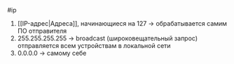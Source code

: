 #ip
1. [[IP-адрес|Адреса]], начинающиеся на 127 $\to$ обрабатывается самим ПО отправителя
2. 255.255.255.255 $\to$ broadcast (широковещательный запрос) отправляется всем устройствам в локальной сети
3. 0.0.0.0 $\to$ самому себе